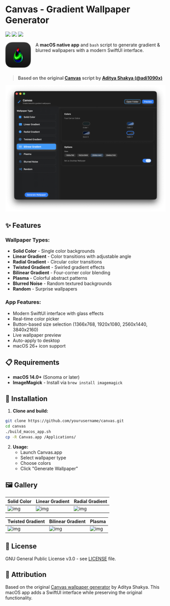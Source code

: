 # Canvas - Gradient Wallpaper Generator

<p align="left">
  <img src="https://img.shields.io/badge/Platform-macOS-blue?style=for-the-badge">
  <img src="https://img.shields.io/badge/Swift-5.0+-orange?style=for-the-badge">
  <img src="https://img.shields.io/badge/License-GPL%20v3-blue?style=for-the-badge">
</p>

<img src="canvas_ico/canvas-macOS-Dark-1024x1024@2x.png" alt="Canvas App Icon" width="80" height="80" align="left" style="margin-right: 15px; margin-bottom: 10px;"> A **macOS native app** and `bash` script to generate gradient & blurred wallpapers with a modern SwiftUI interface.

<br clear="left">

> **Based on the original [Canvas](https://github.com/adi1090x/canvas) script by [Aditya Shakya (@adi1090x)](https://github.com/adi1090x)**

![Canvas App Preview](app-preview.png)

## ✨ Features

### Wallpaper Types:
- **Solid Color** - Single color backgrounds
- **Linear Gradient** - Color transitions with adjustable angle
- **Radial Gradient** - Circular color transitions
- **Twisted Gradient** - Swirled gradient effects
- **Bilinear Gradient** - Four-corner color blending
- **Plasma** - Colorful abstract patterns
- **Blurred Noise** - Random textured backgrounds
- **Random** - Surprise wallpapers

### App Features:
- Modern SwiftUI interface with glass effects
- Real-time color picker
- Button-based size selection (1366x768, 1920x1080, 2560x1440, 3840x2160)
- Live wallpaper preview
- Auto-apply to desktop
- macOS 26+ icon support

## 📋 Requirements

- **macOS 14.0+** (Sonoma or later)
- **ImageMagick** - Install via `brew install imagemagick`

## 🚀 Installation

1. **Clone and build:**
```bash
git clone https://github.com/yourusername/canvas.git
cd canvas
./build_macos_app.sh
cp -R Canvas.app /Applications/
```

2. **Usage:**
   - Launch Canvas.app
   - Select wallpaper type
   - Choose colors
   - Click "Generate Wallpaper"

## 🖼️ Gallery

|Solid Color|Linear Gradient|Radial Gradient|
|-|-|-|
|![img](wallpapers/3.png)|![img](wallpapers/5.png)|![img](wallpapers/7.png)|

|Twisted Gradient|Bilinear Gradient|Plasma|
|-|-|-|
|![img](wallpapers/9.png)|![img](wallpapers/11.png)|![img](wallpapers/13.png)|

## 📄 License

GNU General Public License v3.0 - see [LICENSE](LICENSE) file.

## 🙏 Attribution

Based on the original [Canvas wallpaper generator](https://github.com/adi1090x/canvas) by Aditya Shakya. This macOS app adds a SwiftUI interface while preserving the original functionality.